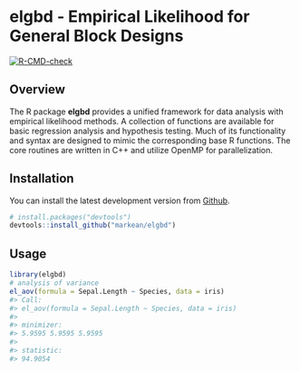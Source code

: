 
<!-- README.md is generated from README.Rmd. Please edit that file -->

# elgbd - Empirical Likelihood for General Block Designs

<!-- badges: start -->

[![R-CMD-check](https://github.com/markean/elgbd/actions/workflows/R-CMD-check.yaml/badge.svg)](https://github.com/markean/elgbd/actions/workflows/R-CMD-check.yaml)
<!-- badges: end -->

## Overview

The R package **elgbd** provides a unified framework for data analysis
with empirical likelihood methods. A collection of functions are
available for basic regression analysis and hypothesis testing. Much of
its functionality and syntax are designed to mimic the corresponding
base R functions. The core routines are written in C++ and utilize
OpenMP for parallelization.

## Installation

You can install the latest development version from
[Github](https://github.com/markean/elgbd).

``` r
# install.packages("devtools")
devtools::install_github("markean/elgbd")
```

## Usage

``` r
library(elgbd)
# analysis of variance
el_aov(formula = Sepal.Length ~ Species, data = iris)
#> Call:
#> el_aov(formula = Sepal.Length ~ Species, data = iris)
#> 
#> minimizer:
#> 5.9595 5.9595 5.9595
#> 
#> statistic:
#> 94.9054
```
